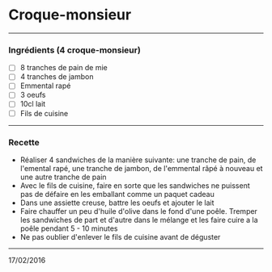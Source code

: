 # Croque-monsieur

---

### Ingrédients (4 croque-monsieur)

- [ ] 8 tranches de pain de mie
- [ ] 4 tranches de jambon
- [ ] Emmental rapé
- [ ] 3 oeufs
- [ ] 10cl lait
- [ ] Fils de cuisine

---

### Recette

- Réaliser 4 sandwiches de la manière suivante: une tranche de pain, de l'emental rapé, une tranche de jambon, de l'emmental râpé à nouveau et une autre tranche de pain
- Avec le fils de cuisine, faire en sorte que les sandwiches ne puissent pas de défaire en les emballant comme un paquet cadeau
- Dans une assiette creuse, battre les oeufs et ajouter le lait
- Faire chauffer un peu d'huile d'olive dans le fond d'une poêle. Tremper les sandwiches de part et d'autre dans le mélange et les faire cuire a la poêle pendant 5 - 10 minutes
- Ne pas oublier d'enlever le fils de cuisine avant de déguster

---

17/02/2016

